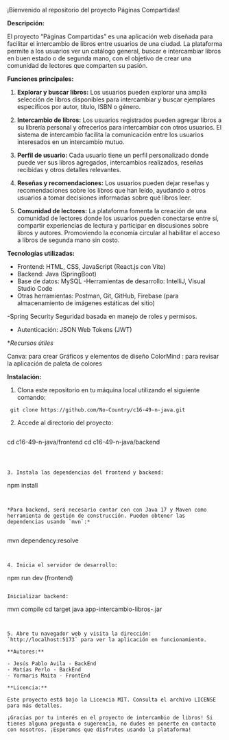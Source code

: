 ¡Bienvenido al repositorio del proyecto Páginas Compartidas!

**Descripción:**

El proyecto “Páginas Compartidas” es una aplicación web diseñada para facilitar el intercambio de libros entre usuarios de una ciudad. La plataforma permite a los usuarios ver un catálogo general, buscar e intercambiar libros en buen estado o de segunda mano, con el objetivo de crear una comunidad de lectores que comparten su pasión.

**Funciones principales:**

1. **Explorar y buscar libros:** Los usuarios pueden explorar una amplia selección de libros disponibles para intercambiar y buscar ejemplares específicos por autor, título, ISBN o género.

2. **Intercambio de libros:** Los usuarios registrados pueden agregar libros a su librería personal y ofrecerlos para intercambiar con otros usuarios. El sistema de intercambio facilita la comunicación entre los usuarios interesados en un intercambio mutuo.

3. **Perfil de usuario:** Cada usuario tiene un perfil personalizado donde puede ver sus libros agregados, intercambios realizados, reseñas recibidas y otros detalles relevantes.

4. **Reseñas y recomendaciones:** Los usuarios pueden dejar reseñas y recomendaciones sobre los libros que han leído, ayudando a otros usuarios a tomar decisiones informadas sobre qué libros leer.

5. **Comunidad de lectores:** La plataforma fomenta la creación de una comunidad de lectores donde los usuarios pueden conectarse entre sí, compartir experiencias de lectura y participar en discusiones sobre libros y autores. Promoviendo la economía circular al habilitar el acceso a libros de segunda mano sin costo.

**Tecnologías utilizadas:**

- Frontend: HTML, CSS, JavaScript (React.js con Vite)
- Backend: Java (SpringBoot)
- Base de datos: MySQL
-Herramientas de desarrollo: IntelliJ, Visual Studio Code
- Otras herramientas: Postman, Git, GitHub, Firebase (para almacenamiento de imágenes estáticas del sitio)

-Spring Security
Seguridad basada en manejo de roles y permisos.
- Autenticación: JSON Web Tokens (JWT)

**Recursos útiles*

Canva: para crear Gráficos y elementos de diseño
ColorMind : para revisar la aplicación de paleta de colores


**Instalación:**

1. Clona este repositorio en tu máquina local utilizando el siguiente comando:

  ```
   git clone https://github.com/No-Country/c16-49-n-java.git

   ```

2. Accede al directorio del proyecto:
   
   ```
   
cd c16-49-n-java/frontend
cd c16-49-n-java/backend

   ```



3. Instala las dependencias del frontend y backend:

   ```
   npm install

   ```


*Para backend, será necesario contar con con Java 17 y Maven como herramienta de gestión de construcción. Pueden obtener las dependencias usando `mvn`:*


```
mvn dependency:resolve
```


4. Inicia el servidor de desarrollo:
   ```
   npm run dev (frontend)
   ```

Inicializar backend:
```
mvn compile
cd target
java app-intercambio-libros-<version>.jar
```


5. Abre tu navegador web y visita la dirección: `http://localhost:5173` para ver la aplicación en funcionamiento.

**Autores:**

- Jesús Pablo Avila - BackEnd
- Matías Perlo - BackEnd
- Yormaris Maita - FrontEnd

**Licencia:**

Este proyecto está bajo la Licencia MIT. Consulta el archivo LICENSE para más detalles.

¡Gracias por tu interés en el proyecto de intercambio de libros! Si tienes alguna pregunta o sugerencia, no dudes en ponerte en contacto con nosotros. ¡Esperamos que disfrutes usando la plataforma!
